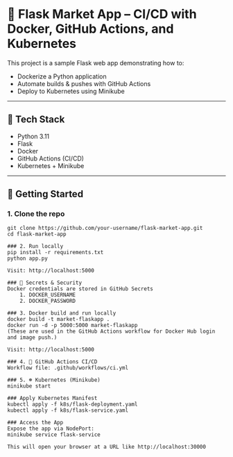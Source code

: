 # 🐍 Flask Market App – CI/CD with Docker, GitHub Actions, and Kubernetes

This project is a sample Flask web app demonstrating how to:
- Dockerize a Python application
- Automate builds & pushes with GitHub Actions
- Deploy to Kubernetes using Minikube

---

## 🔧 Tech Stack

- Python 3.11
- Flask
- Docker
- GitHub Actions (CI/CD)
- Kubernetes + Minikube

---

## 🚀 Getting Started

### 1. Clone the repo

```
git clone https://github.com/your-username/flask-market-app.git
cd flask-market-app

### 2. Run locally
pip install -r requirements.txt
python app.py

Visit: http://localhost:5000

### 🔐 Secrets & Security
Docker credentials are stored in GitHub Secrets
    1. DOCKER_USERNAME
    2. DOCKER_PASSWORD

### 3. Docker build and run locally
docker build -t market-flaskapp .
docker run -d -p 5000:5000 market-flaskapp
(These are used in the GitHub Actions workflow for Docker Hub login and image push.)

Visit: http://localhost:5000

### 4. 🤖 GitHub Actions CI/CD
Workflow file: .github/workflows/ci.yml

### 5. ☸️ Kubernetes (Minikube)
minikube start

### Apply Kubernetes Manifest
kubectl apply -f k8s/flask-deployment.yaml
kubectl apply -f k8s/flask-service.yaml

### Access the App
Expose the app via NodePort:
minikube service flask-service

This will open your browser at a URL like http://localhost:30000
